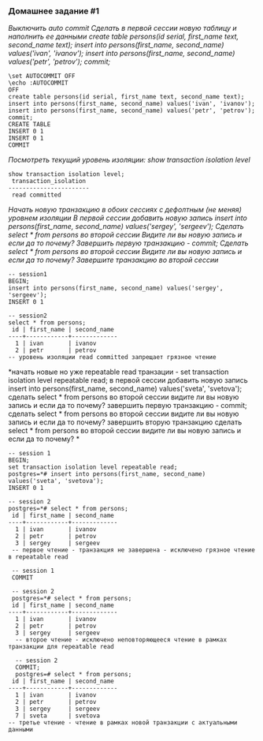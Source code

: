 ### Домашнее задание #1

*Выключить auto commit
Сделать в первой сессии новую таблицу и наполнить ее данными create table persons(id serial, first_name text, second_name text); insert into persons(first_name, second_name) values('ivan', 'ivanov'); insert into persons(first_name, second_name) values('petr', 'petrov'); commit;*
```
\set AUTOCOMMIT OFF
\echo :AUTOCOMMIT
OFF
create table persons(id serial, first_name text, second_name text); insert into persons(first_name, second_name) values('ivan', 'ivanov'); insert into persons(first_name, second_name) values('petr', 'petrov'); commit;
CREATE TABLE
INSERT 0 1
INSERT 0 1
COMMIT
```

*Посмотреть текущий уровень изоляции: show transaction isolation level*
```
show transaction isolation level;
 transaction_isolation 
-----------------------
 read committed
```

*Начать новую транзакцию в обоих сессиях с дефолтным (не меняя) уровнем изоляции
В первой сессии добавить новую запись insert into persons(first_name, second_name) values('sergey', 'sergeev');
Сделать select * from persons во второй сессии
Видите ли вы новую запись и если да то почему?
Завершить первую транзакцию - commit;
Сделать select * from persons во второй сессии
Видите ли вы новую запись и если да то почему?
Завершите транзакцию во второй сессии*

```
-- session1 
BEGIN;
insert into persons(first_name, second_name) values('sergey', 'sergeev');
INSERT 0 1

-- session2
select * from persons;
 id | first_name | second_name 
----+------------+-------------
  1 | ivan       | ivanov
  2 | petr       | petrov
-- уровень изоляции read committed запрещает грязное чтение
```


*начать новые но уже repeatable read транзации - set transaction isolation level repeatable read;
в первой сессии добавить новую запись insert into persons(first_name, second_name) values('sveta', 'svetova');
сделать select \* from persons во второй сессии
видите ли вы новую запись и если да то почему?
завершить первую транзакцию - commit;
сделать select \* from persons во второй сессии
видите ли вы новую запись и если да то почему?
завершить вторую транзакцию
сделать select \* from persons во второй сессии
видите ли вы новую запись и если да то почему?
*


```
-- session 1
BEGIN;
set transaction isolation level repeatable read;
postgres=*# insert into persons(first_name, second_name) values('sveta', 'svetova');
INSERT 0 1

-- session 2
postgres=*# select * from persons;
 id | first_name | second_name 
----+------------+-------------
  1 | ivan       | ivanov
  2 | petr       | petrov
  3 | sergey     | sergeev
 -- первое чтение - транзакция не завершена - исключено грязное чтение в repeatable read
 
 -- session 1
 COMMIT
 
 -- session 2
 postgres=*# select * from persons;
 id | first_name | second_name 
----+------------+-------------
  1 | ivan       | ivanov
  2 | petr       | petrov
  3 | sergey     | sergeev
  -- второе чтение - исключено неповторяющееся чтение в рамках транзакции для repeatable read
  
  -- session 2
  COMMIT;
  postgres=# select * from persons;
 id | first_name | second_name 
----+------------+-------------
  1 | ivan       | ivanov
  2 | petr       | petrov
  3 | sergey     | sergeev
  7 | sveta      | svetova
-- третье чтение - чтение в рамках новой транзакции с актуальными данными
```



